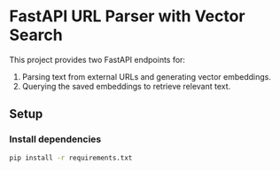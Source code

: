 # FastAPI URL Parser with Vector Search

This project provides two FastAPI endpoints for:
1. Parsing text from external URLs and generating vector embeddings.
2. Querying the saved embeddings to retrieve relevant text.

## Setup

### Install dependencies
```bash
pip install -r requirements.txt
